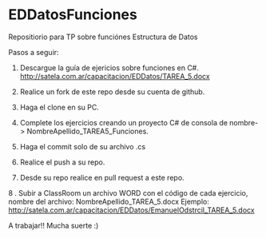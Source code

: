 # EDDatosFunciones
Repositiorio para TP sobre funciónes Estructura de Datos

Pasos a seguir:

1. Descargue la guía de ejericios sobre funciones en C#. 
  http://satela.com.ar/capacitacion/EDDatos/TAREA_5.docx
  
2. Realice un fork de este repo desde su cuenta de github.

3. Haga el clone en su PC.

4. Complete los ejercicios creando un proyecto C# de consola de nombre-> NombreApellido_TAREA5_Funciones.

5. Haga el commit solo de su archivo .cs

6. Realice el push a su repo.

7. Desde su repo realice en pull request  a este repo.

8 . Subir a ClassRoom un archivo WORD con el código de cada ejercicio, nombre del archivo: NombreApellido_TAREA_5.docx
    Ejemplo: http://satela.com.ar/capacitacion/EDDatos/EmanuelOdstrcil_TAREA_5.docx


A trabajar!! Mucha suerte :)
